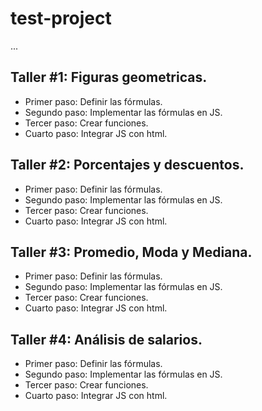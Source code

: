 # test-project

...

## Taller #1: Figuras geometricas.

-   Primer paso: Definir las fórmulas.
-   Segundo paso: Implementar las fórmulas en JS.
-   Tercer paso: Crear funciones.
-   Cuarto paso: Integrar JS con html.

## Taller #2: Porcentajes y descuentos.

- Primer paso: Definir las fórmulas.
- Segundo paso: Implementar las fórmulas en JS.
- Tercer paso: Crear funciones.
- Cuarto paso: Integrar JS con html.


## Taller #3: Promedio, Moda y Mediana.

- Primer paso: Definir las fórmulas.
- Segundo paso: Implementar las fórmulas en JS.
- Tercer paso: Crear funciones.
- Cuarto paso: Integrar JS con html.

## Taller #4: Análisis de salarios.

- Primer paso: Definir las fórmulas.
- Segundo paso: Implementar las fórmulas en JS.
- Tercer paso: Crear funciones.
- Cuarto paso: Integrar JS con html.
